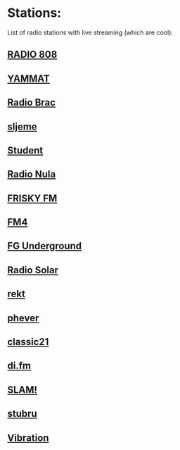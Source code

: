 # Stations:

List of radio stations with live streaming (which are cool):

## [RADIO 808](https://radio808.com/player/)
## [YAMMAT](https://yammat.fm/popup/)
## [Radio Brac](http://www.radiolive.biz/webplayer/radio-brac/)
## [sljeme](https://onlineradiobox.com/hr/hrsljeme/?cs=hr.hrsljeme&played=1)
## [Student](http://onlineradiobox.com/hr/student/player/?cs=hr.student&played=1)
## [Radio Nula](https://radionula.com/)
## [FRISKY FM](https://www.friskyradio.com/)
## [FM4](https://fm4.orf.at/player/live)
## [FG Underground](https://onlineradiobox.com/fr/radiofgunder/?cs=fr.radiofgunder&played=1&lang=en)
## [Radio Solar](http://radioonline.com.pt/embed/solar-fm/)
## [rekt](https://rekt.network/?station=rekt#Station)
## [phever](https://www.phever.ie/)
## [classic21](https://www.rtbf.be/radio/liveradio/classic21)
## [di.fm](https://www.di.fm/progressive)
## [SLAM!](https://player.slam.nl/?stream=slam&brand=slam)
## [stubru](https://radioplus.be/#/stubru/herbeluister)
## [Vibration](http://vibrationbelgique.ice.infomaniak.ch/vibrationbelgique-high)
